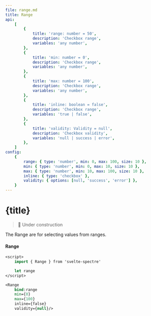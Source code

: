 ```yaml
---
file: range.md
title: Range
api:
    [
        {
            title: 'range: number = 50',
            description: 'Checkbox range',
            variables: 'any number',
        },
        {
            title: 'min: number = 0',
            description: 'Checkbox range',
            variables: 'any number',
        },
        {
            title: 'max: number = 100',
            description: 'Checkbox range',
            variables: 'any number',
        },
        {
            title: 'inline: boolean = false',
            description: 'Checkbox range',
            variables: 'true | false',
        },
        {
            title: 'validity: Validity = null',
            description: 'Checkbox validity',
            variables: 'null | success | error',
        },
    ]
config:
    {
        range: { type: 'number', min: 0, max: 100, size: 10 },
        min: { type: 'number', min: 0, max: 10, size: 10 },
        max: { type: 'number', min: 10, max: 100, size: 10 },
        inline: { type: 'checkbox' },
        validity: { options: [null, 'success', 'error'] },
    }
---
```


<script>
    import {Form, FormGroup, Range} from '$lib'
    import Knobs from '../../knobs.svelte'

    let state = { range: 45, min: 0, max: 100, inline: false, validity: null }
</script>

# {title}

> 🚧 Under construction

The Range are for selecting values from ranges.

<p>
    <Form>
        <FormGroup>
            <h4>Range</h4>
            <Range
                bind:range={state.range}
                bind:min={state.min}
                bind:max={state.max}
                inline={state.inline}
                validity={state.validity}/>
        </FormGroup>
    </Form>
</p>

<p>
    <Knobs bind:state {config}/>
</p>

```sv
<script>
    import { Range } from 'svelte-spectre'

    let range
</script>

<Range
    bind:range
    min={0}
    max={100}
    inline={false}
    validity={null}/>
```
